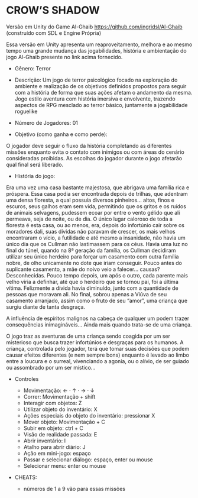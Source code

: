 # CROW’S SHADOW

Versão em Unity do Game Al-Ghaib https://github.com/ingridsl/Al-Ghaib (construído com SDL e Engine Própria)

Essa versão em Unity apresenta um reaproveitamento, melhora e ao mesmo tempo uma grande mudança das jogabilidades, história e ambientação do jogo Al-Ghaib presente no link acima fornecido.

   
* Gênero: Terror
* Descrição: 
Um jogo de terror psicológico focado na exploração do ambiente e realização de os objetivos definidos propostos para seguir com a história de forma que suas ações afetam o andamento da mesma. Jogo estilo aventura com história imersiva e envolvente, trazendo aspectos de RPG mesclado ao terror básico, juntamente a jogabilidade roguelike

* Número de Jogadores: 01

* Objetivo (como ganha e como perde):

O jogador deve seguir o fluxo da história completando as diferentes missões enquanto evita o contato com inimigos ou com áreas do cenário consideradas proibidas. As escolhas do jogador durante o jogo afetarão qual final será liberado.

* História do jogo: 

Era uma vez uma casa bastante majestosa, que abrigava uma família rica e próspera. Essa casa podia ser encontrada depois de trilhas, que adentram uma densa floresta, a qual possuía diversos pinheiros... altos, finos e escuros, seus galhos eram sem vida, permitindo que os gritos e os ruídos de animais selvagens, pudessem ecoar por entre o vento gélido que ali permeava, seja de noite, ou de dia. O único lugar caloroso de toda a floresta é esta casa, ou ao menos, era, depois do infortúnio cair sobre os moradores dali, suas dívidas não paravam de crescer, os mais velhos encontraram o vício, a futilidade e até mesmo a insanidade, não havia um único dia que os Cullman não lastimassem para os céus. Havia uma luz no final do túnel, quando na 8ª geração da família, os Cullman decidiram utilizar seu único herdeiro para forçar um casamento com outra família nobre, de olho unicamente no dote que iriam conseguir. Pouco antes do suplicante casamento, a mãe do noivo veio a falecer... causas? Desconhecidas. Pouco tempo depois, um após o outro, cada parente mais velho viria a definhar, até que o herdeiro que se tornou pai, foi a última vítima. Felizmente a dívida havia diminuído, junto com a quantidade de pessoas que moravam ali. No final, sobrou apenas a Viúva de seu casamento arranjado, assim como o fruto de seu “amor”, uma criança que surgiu diante de tanta desgraça.

A influência de espíritos malignos na cabeça de qualquer um podem trazer consequências inimagináveis… Ainda mais quando trata-se de uma criança.

O jogo traz as aventuras de uma criança sendo coagida por um ser misterioso que busca trazer infortúnios e desgraças para os humanos. A criança, controlada pelo jogador, terá que tomar suas decisões que podem causar efeitos diferentes (e nem sempre bons) enquanto é levado ao limbo entre a loucura e o surreal, vivenciando a agonia, ou o alívio, de ser guiado ou assombrado por um ser místico...

* Controles
 
   * Movimentação: ← · ↑ · → · ↓ 
   * Correr: Movimentação + shift
   * Interagir com objetos: Z
   * Utilizar objeto do inventário: X
   * Ações especiais do objeto do inventário: pressionar X
   * Mover objeto: Movimentação + C
   * Subir em objeto: ctrl + C
   * Visão de realidade passada: E
   * Abrir inventário: I
   * Atalho para abrir diário: J
   * Ação em mini-jogo: espaço
   * Passar e selecionar diálogo: espaço, enter ou mouse
   * Selecionar menu: enter ou mouse

* CHEATS:  
   * números de 1 a 9 vão para essas missões





